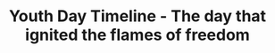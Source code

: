 ---
name: youth-day
title: Youth Day Timeline - The day that ignited the flames of freedom
external-url: /articles/youth-day.html
image: youth-day.png
summary: "June 16, 1976, 40 years ago today: a spark ignited by students on the dusty streets of Soweto set in motion a chain of events that would play a key role in the birth of a new democratic South Africa, 18 years later."
--- 